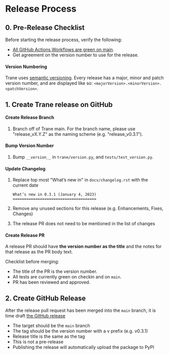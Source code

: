 # Release Process

## 0. Pre-Release Checklist

Before starting the release process, verify the following:

- [All GitHub Actions Workflows are green on main](https://github.com/HDI-Project/Trane/actions?query=branch%3Amain).
- Get agreement on the version number to use for the release.

#### Version Numbering

Trane uses [semantic versioning](https://semver.org/). Every release has a major, minor and patch version number, and are displayed like so: `<majorVersion>.<minorVersion>.<patchVersion>`.

## 1. Create Trane release on GitHub

#### Create Release Branch

1. Branch off of Trane main. For the branch name, please use "release_vX.Y.Z" as the naming scheme (e.g. "release_v0.3.1"). 

#### Bump Version Number

1. Bump `__version__` in `trane/version.py`, and `tests/test_version.py`.

#### Update Changelog

1. Replace top most "What’s new in" in `docs/changelog.rst` with the current date

    ```
    What’s new in 0.3.1 (January 4, 2023)
    =====================================
    ```

2. Remove any unused sections for this release (e.g. Enhancements, Fixes, Changes)
3. The release PR does not need to be mentioned in the list of changes

#### Create Release PR

A release PR should have **the version number as the title** and the notes for that release as the PR body text. 

Checklist before merging:

- The title of the PR is the version number.
- All tests are currently green on checkin and on `main`.
- PR has been reviewed and approved.

## 2. Create GitHub Release

After the release pull request has been merged into the `main` branch, it is time draft [the GitHub release](https://github.com/HDI-Project/Trane/releases/new)

- The target should be the `main` branch
- The tag should be the version number with a v prefix (e.g. v0.3.1)
- Release title is the same as the tag
- This is not a pre-release
- Publishing the release will automatically upload the package to PyPI
